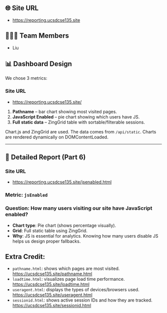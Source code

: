 ## 🌐 Site URL
- https://reporting.ucsdcse135.site
  
## 🧑‍🤝‍🧑 Team Members
- Liu

## 📊 Dashboard Design

We chose 3 metrics:
### Site URL
- https://reporting.ucsdcse135.site/
1. **Pathname** – bar chart showing most visited pages.
2. **JavaScript Enabled** – pie chart showing which users have JS.
3. **Full static data** – ZingGrid table with sortable/filterable sessions.

Chart.js and ZingGrid are used. The data comes from `/api/static`. Charts are rendered dynamically on DOMContentLoaded.

---

## 📄 Detailed Report (Part 6)
### Site URL
- https://reporting.ucsdcse135.site/jsenabled.html
### Metric: `jsEnabled`
### Question: How many users visiting our site have JavaScript enabled?

- **Chart type**: Pie chart (shows percentage visually).
- **Grid**: Full static table using ZingGrid.
- **Why**: JS is essential for analytics. Knowing how many users disable JS helps us design proper fallbacks.

## Extra Credit:
- `pathname.html`: shows which pages are most visited. https://ucsdcse135.site/pathname.html
- `loadtime.html`: visualizes page load time performance. https://ucsdcse135.site/loadtime.html
- `useragent.html`: displays the types of devices/browsers used. https://ucsdcse135.site/useragent.html
- `sessionid.html`: shows active session IDs and how they are tracked. https://ucsdcse135.site/sessionid.html
